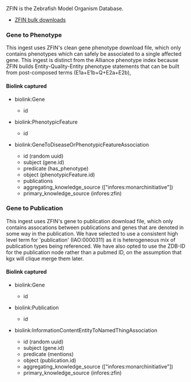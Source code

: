 ZFIN is the Zebrafish Model Organism Database. 

* [ZFIN bulk downloads](https://zfin.org/downloads)

### Gene to Phenotype

This ingest uses ZFIN's clean gene phenotype download file, which only contains phenotypes which can safely be associated to a single affected gene. This ingest is distinct from the Alliance phenotype index because ZFIN builds Entity-Quality-Entity phenotype statements that can be built from post-composed terms (E1a+E1b+Q+E2a+E2b), 

#### Biolink captured

* biolink:Gene
    * id

* biolink:PhenotypicFeature
    * id

* biolink:GeneToDiseaseOrPhenotypicFeatureAssociation
    * id (random uuid)
    * subject (gene.id)
    * predicate (has_phenotype)
    * object (phenotypicFeature.id)
    * publications
    * aggregating_knowledge_source (["infores:monarchinitiative"])
    * primary_knowledge_source (infores:zfin)

### Gene to Publication

This ingest uses ZFIN's gene to publication download file, which only contains assocations between publications and genes that are denoted in some way in the publication. We have selected to use a consistent high level term for 'publication' (IAO:0000311) as it is heterogeneous mix of publication types being referenced. We have also opted to use the ZDB-ID for the publication node rather than a pubmed ID, on the assumption that kgx will clique merge them later.

#### Biolink captured

* biolink:Gene
    * id

* biolink:Publication
    * id

* biolink:InformationContentEntityToNamedThingAssociation
    * id (random uuid)
    * subject (gene.id)
    * predicate (mentions)
    * object (publication.id)
    * aggregating_knowledge_source (["infores:monarchinitiative"])
    * primary_knowledge_source (infores:zfin)
